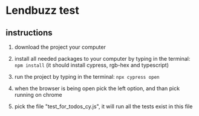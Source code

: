 # Lendbuzz test

## instructions
1. download the project your computer

2. install all needed packages to your computer by typing in the terminal:
    `npm install`
(it should install cypress, rgb-hex and typescript)
3. run the project by typing in the terminal: `npx cypress open`
4. when the browser is being open pick the left option, and than pick running on chrome
5. pick the file "test_for_todos_cy.js", it will run all the tests exist in this file